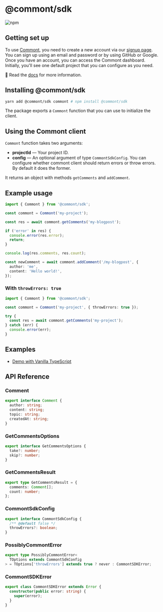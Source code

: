 # @commont/sdk

![npm](https://img.shields.io/npm/v/@commont/sdk)

## Getting set up

To use [Commont](https://www.commont.app/), you need to create a new account via
our [signup page](https://www.commont.app/signup). You can sign up using an
email and password or by using GitHub or Google. Once you have an account, you
can access the Commont dashboard. Initially, you'll see one default project that
you can configure as you need.

👀 Read the [docs](https://www.commont.app/docs) for more information.

## Installing @commont/sdk

```sh
yarn add @commont/sdk commont # npm install @commont/sdk
```

The package exports a `Commont` function that you can use to initialize the
client.

## Using the Commont client

`Commont` function takes two arguments:

- **projectId** — Your project ID.
- **config** — An optional argument of type `CommontSdkConfig`. You can
  configure whether commont client should return errors or throw errors. By
  default it does the former.

It returns an object with methods `getComments` and `addComment`.

## Example usage

```ts
import { Commont } from '@commont/sdk';

const commont = Commont('my-project');

const res = await commont.getComments('my-blogpost');

if ('error' in res) {
  console.error(res.error);
  return;
}

console.log(res.comments, res.count);

const newComment = await commont.addComment('/my-blogpost', {
  author: 'me',
  content: 'Hello world!',
});
```

### With `throwErrors: true`

```ts
import { Commont } from '@commont/sdk';

const commont = Commont('my-project', { throwErrors: true });

try {
  const res = await commont.getComments('my-project');
} catch (err) {
  console.error(err);
}
```

## Examples

- [Demo with Vanilla TypeScript](https://codesandbox.io/s/commont-sdk-demo-v3ksq)

## API Reference

### Comment

```ts
export interface Comment {
  author: string;
  content: string;
  topic: string;
  createdAt: string;
}
```

### GetCommentsOptions

```ts
export interface GetCommentsOptions {
  take?: number;
  skip?: number;
}
```

### GetCommentsResult

```ts
export type GetCommentsResult = {
  comments: Comment[];
  count: number;
};
```

### CommontSdkConfig

```ts
export interface CommontSdkConfig {
  /** @default false */
  throwErrors?: boolean;
}
```

### PossiblyCommontError

```ts
export type PossiblyCommontError<
  TOptions extends CommontSdkConfig
> = TOptions['throwErrors'] extends true ? never : CommontSDKError;
```

### CommontSDKError

```ts
export class CommontSDKError extends Error {
  constructor(public error: string) {
    super(error);
  }
}
```
